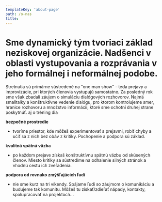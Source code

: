 ```yaml
---
templateKey: 'about-page'
path: /o-nas
title:
---
```

# Sme dynamický tým tvoriaci základ neziskovej organizácie. Nadšenci v oblasti vystupovania a rozprávania v jeho formálnej i neformálnej podobe.

Stretnutia sú primárne sústredené na "one man show" - teda prejavy a improvizácie, pri ktorých členovia vystupujú samostatne. Za posledný rok sme
však zbadali záujem o simuláciu dialógových rozhovorov. Najmä smalltalky a konštruktívne vedenie dialógu, pro ktorom kontrolujeme smer, hranice
rozhovoru a množstvo informácii, ktoré sme ochotní druhej strane poskytnúť.
aj o tréning dia 





 **bezpečné prostredie**
- tvoríme priestor, kde môžeš experimentovať s prejavmi, robiť chyby a učiť sa z nich bez obáv z kritiky. Pochopenie a podpora sú základ.




**kvalitná spätná väzba** 
- po každom prejave získaš konštruktívnu spätnú väzbu od skúsených členov. Miesto kritiky sa sústredíme na odhalenie silných stránok a vhodnú cestu ich zveľadenia.




**podpora od rovnako zmýšľajúcich ľudí**
- nie sme kurz na tri víkendy. Spájame ľudí so záujmom o komunikáciu a budujeme tak komunitu. Môžeš tu získať/zdieľať nápady, kontakty, spolupracovať na projektoch... 
